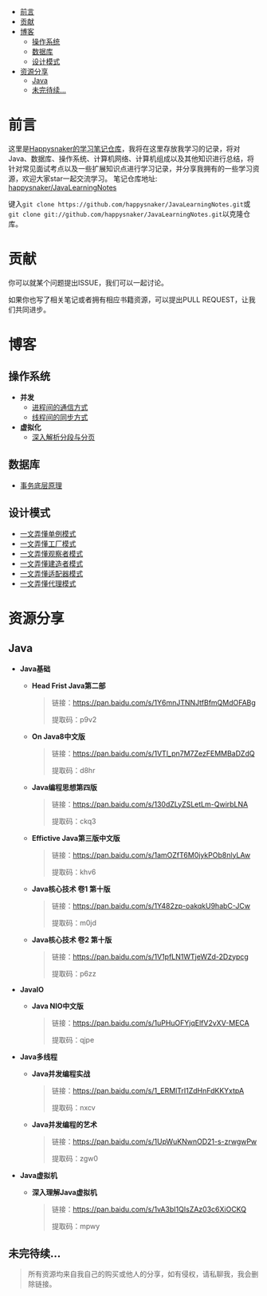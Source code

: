 - [前言](#前言)
- [贡献](#贡献)
- [博客](#博客)
  - [操作系统](#操作系统)
  - [数据库](#数据库)
  - [设计模式](#设计模式)
- [资源分享](#资源分享)
  - [Java](#java)
  - [未完待续...](#未完待续)

# 前言

这里是[Happysnaker的学习笔记仓库](https://github.com/happysnaker/JavaLearningNotes)，我将在这里存放我学习的记录，将对Java、数据库、操作系统、计算机网络、计算机组成以及其他知识进行总结，将针对常见面试考点以及一些扩展知识点进行学习记录，并分享我拥有的一些学习资源，欢迎大家star一起交流学习。
笔记仓库地址: [happysnaker/JavaLearningNotes](https://github.com/happysnaker/JavaLearningNotes)

键入`git clone https://github.com/happysnaker/JavaLearningNotes.git`或`git clone git://github.com/happysnaker/JavaLearningNotes.git`以克隆仓库。



# 贡献

你可以就某个问题提出ISSUE，我们可以一起讨论。

如果你也写了相关笔记或者拥有相应书籍资源，可以提出PULL REQUEST，让我们共同进步。



# 博客

## 操作系统

- **并发**
  - [进程间的通信方式](./blog/进程间通信方式.md)
  - [线程间的同步方式](./blog/线程间同步方式.md)
- **虚拟化**
  - [深入解析分段与分页](./blog/深入解析分段与分页.md)

## 数据库
- [事务底层原理](./blog/事务底层原理.md)


## 设计模式

- [一文弄懂单例模式](./blog/设计模式之单例模式(Singleton).md)
- [一文弄懂工厂模式](./blog/设计模式之工厂模式(Factory).md)
- [一文弄懂观察者模式](./blog/设计模式之观察者模式(Observer).md)
- [一文弄懂建造者模式](./blog/设计模式之建造者模式(Builder).md)
- [一文弄懂适配器模式](./blog/设计模式之适配器模式(Adapter).md)
- [一文弄懂代理模式](./blog/设计模式之代理模式(Proxy).md)



# 资源分享

## Java

- **Java基础**

  - **Head Frist Java第二部**

    > 链接：https://pan.baidu.com/s/1Y6mnJTNNJtfBfmQMdOFABg 
    >
    > 提取码：p9v2

  - **On Java8中文版**

    > 链接：https://pan.baidu.com/s/1VTl_pn7M7ZezFEMMBaDZdQ 
    >
    > 提取码：d8hr

  - **Java编程思想第四版**

    > 链接：https://pan.baidu.com/s/130dZLyZSLetLm-QwirbLNA 
    >
    > 提取码：ckq3

  - **Effictive Java第三版中文版**

    > 链接：https://pan.baidu.com/s/1amOZfT6M0jykPOb8nlyLAw 
    >
    > 提取码：khv6

  - **Java核心技术 卷1 第十版**

    > 链接：https://pan.baidu.com/s/1Y482zp-oakqkU9habC-JCw 
    >
    > 提取码：m0jd

  - **Java核心技术 卷2 第十版**

    > 链接：https://pan.baidu.com/s/1V1pfLN1WTjeWZd-2Dzypcg 
    >
    > 提取码：p6zz

- **JavaIO**

  - **Java NIO中文版**

    > 链接：https://pan.baidu.com/s/1uPHuOFYjqElfV2vXV-MECA 
    >
    > 提取码：qjpe 

- **Java多线程**

  - **Java并发编程实战**

    > 链接：https://pan.baidu.com/s/1_ERMlTrI1ZdHnFdKKYxtpA 
    >
    > 提取码：nxcv

  - **Java并发编程的艺术**

    > 链接：https://pan.baidu.com/s/1UpWuKNwnOD21-s-zrwgwPw 
    >
    > 提取码：zgw0

- **Java虚拟机**

  - **深入理解Java虚拟机**

    > 链接：https://pan.baidu.com/s/1vA3bI1QIsZAz03c6XiOCKQ 
    >
    > 提取码：mpwy

## 未完待续...

> 所有资源均来自我自己的购买或他人的分享，如有侵权，请私聊我，我会删除链接。

